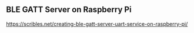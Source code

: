 ## BLE GATT Server on Raspberry Pi
https://scribles.net/creating-ble-gatt-server-uart-service-on-raspberry-pi/

